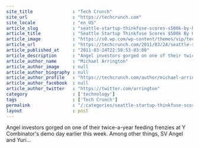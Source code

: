```yaml
---
site_title               : "Tech Crunch"
site_url                 : "https://techcrunch.com"
site_locale              : "en_US"
article_slug             : "seattle-startup-thinkfuse-scores-s500k-by-hanging-around-during-y-combinator-demo-day"
article_title            : "Seattle Startup Thinkfuse Scores $500k By Hanging Around During Y Combinator Demo Day"
article_image            : "https://s0.wp.com/wp-content/themes/vip/techcrunch-2013/assets/images/techcrunch.opengraph.default.png"
article_url              : "https://techcrunch.com/2011/03/24/seattle-startup-thinkfuse-scores-500k-by-hanging-around-during-y-combinator-demo-day/"
article_published_at     : "2011-03-24T22:58:53-03:00"
article_description      : "Angel investors gorged on one of their twice-a-year feeding frenzies at Y Combinator's demo day earlier this week. Among other things, SV Angel and Yuri..."
article_author_name      : "Michael Arrington"
article_author_image     : null
article_author_biography : null
article_author_profile   : "https://techcrunch.com/author/michael-arrington/"
article_author_facebook  : null
article_author_twitter   : "https://twitter.com/arrington"
category                 : ['technology']
tags                     : ['Tech Crunch']
permalink                : "/:categories/seattle-startup-thinkfuse-scores-s500k-by-hanging-around-during-y-combinator-demo-day/"
layout                   : post
---
```


Angel investors gorged on one of their twice-a-year feeding frenzies at Y Combinator's demo day earlier this week. Among other things, SV Angel and Yuri...
